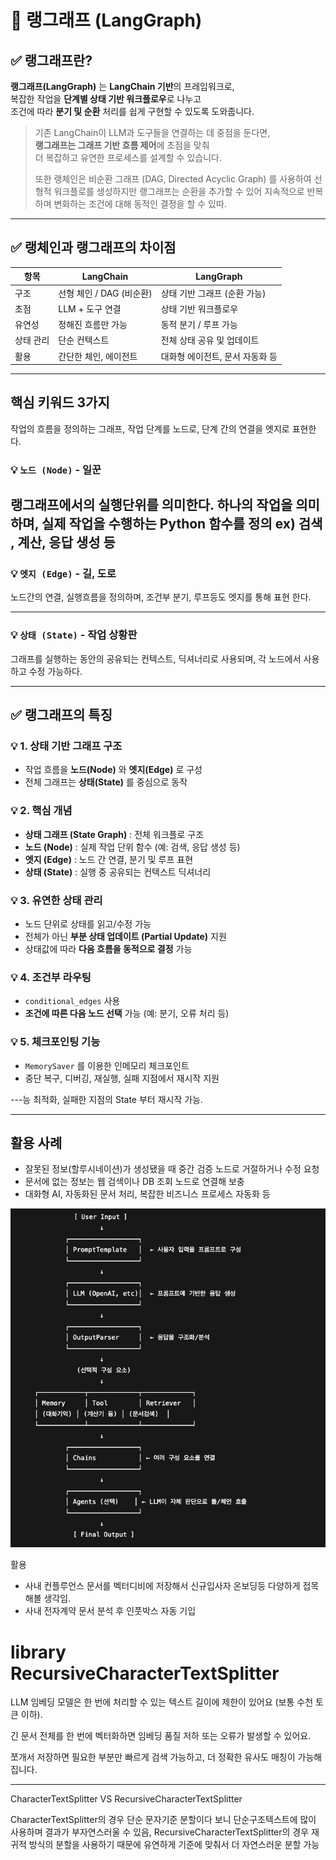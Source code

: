 # 🧠 랭그래프 (LangGraph)

## ✅ 랭그래프란?


**랭그래프(LangGraph)** 는 **LangChain 기반**의 프레임워크로,  
복잡한 작업을 **단계별 상태 기반 워크플로우**로 나누고  
조건에 따라 **분기 및 순환** 처리를 쉽게 구현할 수 있도록 도와줍니다.


> 기존 LangChain이 LLM과 도구들을 연결하는 데 중점을 둔다면,  
> **랭그래프는 그래프 기반 흐름 제어**에 초점을 맞춰  
> 더 복잡하고 유연한 프로세스를 설계할 수 있습니다.
> 
> 또한 랭체인은 비순환 그래프 (DAG, Directed Acyclic Graph) 를 사용하여 선형적 워크플로를 생성하지만
랭그래프는 순환을 추가할 수 있어 지속적으로 반복하며 변화하는 조건에 대해 동적인 결정을 할 수 있따.


---

## ✅ 랭체인과 랭그래프의 차이점

| 항목 | LangChain | LangGraph |
|------|-----------|-----------|
| 구조 | 선형 체인 / DAG (비순환) | 상태 기반 그래프 (순환 가능) |
| 초점 | LLM + 도구 연결 | 상태 기반 워크플로우 |
| 유연성 | 정해진 흐름만 가능 | 동적 분기 / 루프 가능 |
| 상태 관리 | 단순 컨텍스트 | 전체 상태 공유 및 업데이트 |
| 활용 | 간단한 체인, 에이전트 | 대화형 에이전트, 문서 자동화 등 |

---


## 핵심 키워드 3가지

작업의 흐름을 정의하는 그래프, 작업 단계를 노드로, 단계 간의 연결을 엣지로 표현한다.

### 💡 `노드 (Node)`  - 일꾼
랭그래프에서의 실행단위를 의미한다. 하나의 작업을 의미하며, 실제 작업을 수행하는 Python 함수를 정의
ex) 검색 , 계산, 응답 생성 등 
---

### 💡 `엣지 (Edge)` - 길, 도로 
노드간의 연결, 실행흐름을 정의하며, 조건부 분기, 루프등도 엣지를 통해 표현 한다.

---

### 💡 `상태 (State)` - 작업 상황판

그래프를 실행하는 동안의 공유되는 컨텍스트, 딕셔너리로 사용되며, 각 노드에서 사용하고 수정 가능하다.

---
## ✅ 랭그래프의 특징

### 💡 1. 상태 기반 그래프 구조
- 작업 흐름을 **노드(Node)** 와 **엣지(Edge)** 로 구성  
- 전체 그래프는 **상태(State)** 를 중심으로 동작

### 💡 2. 핵심 개념
- **상태 그래프 (State Graph)** : 전체 워크플로 구조
- **노드 (Node)** : 실제 작업 단위 함수 (예: 검색, 응답 생성 등)
- **엣지 (Edge)** : 노드 간 연결, 분기 및 루프 표현
- **상태 (State)** : 실행 중 공유되는 컨텍스트 딕셔너리

### 💡 3. 유연한 상태 관리
- 노드 단위로 상태를 읽고/수정 가능  
- 전체가 아닌 **부분 상태 업데이트 (Partial Update)** 지원  
- 상태값에 따라 **다음 흐름을 동적으로 결정** 가능

### 💡 4. 조건부 라우팅
- `conditional_edges` 사용  
- **조건에 따른 다음 노드 선택** 가능 (예: 분기, 오류 처리 등)

### 💡 5. 체크포인팅 기능
- `MemorySaver` 를 이용한 인메모리 체크포인트  
- 중단 복구, 디버깅, 재실행, 실패 지점에서 재시작 지원

---능 최적화, 실패한 지점의 State 부터 재시작 가능.

-----


## 활용 사례
- 잘못된 정보(할루시네이션)가 생성됐을 때 중간 검증 노드로 거절하거나 수정 요청
- 문서에 없는 정보는 웹 검색이나 DB 조회 노드로 연결해 보충
- 대화형 AI, 자동화된 문서 처리, 복잡한 비즈니스 프로세스 자동화 등

![img.png](img.png)


활용
 - 사내 컨플루언스 문서를 벡터디비에 저장해서 신규입사자 온보딩등 다양하게 접목해볼 생각임.
 - 사내 전자계약 문서 분석 후 인풋박스 자동 기입

# library RecursiveCharacterTextSplitter

LLM 임베딩 모델은 한 번에 처리할 수 있는 텍스트 길이에 제한이 있어요 (보통 수천 토큰 이하).

긴 문서 전체를 한 번에 벡터화하면 임베딩 품질 저하 또는 오류가 발생할 수 있어요.

쪼개서 저장하면 필요한 부분만 빠르게 검색 가능하고, 더 정확한 유사도 매칭이 가능해집니다.


---------------------------------------------


CharacterTextSplitter VS RecursiveCharacterTextSplitter

CharacterTextSplitter의 경우 단순 문자기준 분할이다 보니 단순구조텍스트에 많이 사용하며
결과가 부자연스러울 수 있음, RecursiveCharacterTextSplitter의 경우 재귀적 방식의 분할을 사용하기 때문에
유연하게 기준에 맞춰서 더 자연스러운 분할 가능 